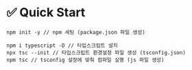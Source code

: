# ✅ Quick Start
```
npm init -y // npm 세팅 (package.json 파일 생성)
```
```
npm i typescript -D // 타입스크립트 설치
npx tsc --init // 타입스크립트 환경설정 파일 생성 (tsconfig.json) 
npm tsc // tsconfig 설정에 맞춰 컴파일 실행 (js 파일 생성)
```
